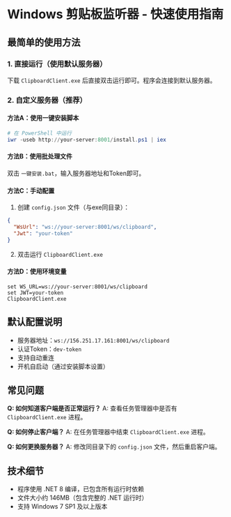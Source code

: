 # Windows 剪贴板监听器 - 快速使用指南

## 最简单的使用方法

### 1. 直接运行（使用默认服务器）
下载 `ClipboardClient.exe` 后直接双击运行即可。程序会连接到默认服务器。

### 2. 自定义服务器（推荐）

#### 方法A：使用一键安装脚本
```powershell
# 在 PowerShell 中运行
iwr -useb http://your-server:8001/install.ps1 | iex
```

#### 方法B：使用批处理文件
双击 `一键安装.bat`，输入服务器地址和Token即可。

#### 方法C：手动配置
1. 创建 `config.json` 文件（与exe同目录）：
```json
{
  "WsUrl": "ws://your-server:8001/ws/clipboard",
  "Jwt": "your-token"
}
```
2. 双击运行 `ClipboardClient.exe`

#### 方法D：使用环境变量
```batch
set WS_URL=ws://your-server:8001/ws/clipboard
set JWT=your-token
ClipboardClient.exe
```

## 默认配置说明
- 服务器地址：`ws://156.251.17.161:8001/ws/clipboard`
- 认证Token：`dev-token`
- 支持自动重连
- 开机自启动（通过安装脚本设置）

## 常见问题

**Q: 如何知道客户端是否正常运行？**
A: 查看任务管理器中是否有 `ClipboardClient.exe` 进程。

**Q: 如何停止客户端？**
A: 在任务管理器中结束 `ClipboardClient.exe` 进程。

**Q: 如何更换服务器？**
A: 修改同目录下的 `config.json` 文件，然后重启客户端。

## 技术细节
- 程序使用 .NET 8 编译，已包含所有运行时依赖
- 文件大小约 146MB（包含完整的 .NET 运行时）
- 支持 Windows 7 SP1 及以上版本
